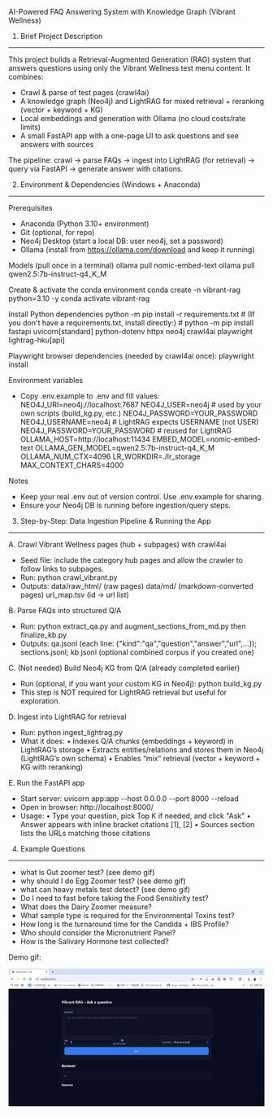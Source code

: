 AI-Powered FAQ Answering System with Knowledge Graph (Vibrant Wellness)


1) Brief Project Description
----------------------------
This project builds a Retrieval-Augmented Generation (RAG) system that answers questions using only the
Vibrant Wellness test menu content. It combines:
- Crawl & parse of test pages (crawl4ai)
- A knowledge graph (Neo4j) and LightRAG for mixed retrieval + reranking (vector + keyword + KG)
- Local embeddings and generation with Ollama (no cloud costs/rate limits)
- A small FastAPI app with a one-page UI to ask questions and see answers with sources

The pipeline: crawl → parse FAQs → ingest into LightRAG (for retrieval) → query via FastAPI → generate answer with citations.


2) Environment & Dependencies (Windows + Anaconda)
--------------------------------------------------
Prerequisites
- Anaconda (Python 3.10+ environment)
- Git (optional, for repo)
- Neo4j Desktop (start a local DB: user neo4j, set a password)
- Ollama (install from https://ollama.com/download and keep it running)

Models (pull once in a terminal)
    ollama pull nomic-embed-text
    ollama pull qwen2.5:7b-instruct-q4_K_M

Create & activate the conda environment
    conda create -n vibrant-rag python=3.10 -y
    conda activate vibrant-rag

Install Python dependencies
    python -m pip install -r requirements.txt
    # (If you don't have a requirements.txt, install directly:)
    # python -m pip install fastapi uvicorn[standard] python-dotenv httpx neo4j crawl4ai playwright lightrag-hku[api]

Playwright browser dependencies (needed by crawl4ai once):
    playwright install

Environment variables
- Copy .env.example to .env and fill values:
    NEO4J_URI=neo4j://localhost:7687
    NEO4J_USER=neo4j                 # used by your own scripts (build_kg.py, etc.)
    NEO4J_PASSWORD=YOUR_PASSWORD
    NEO4J_USERNAME=neo4j             # LightRAG expects USERNAME (not USER)
    NEO4J_PASSWORD=YOUR_PASSWORD     # reused for LightRAG
    OLLAMA_HOST=http://localhost:11434
    EMBED_MODEL=nomic-embed-text
    OLLAMA_GEN_MODEL=qwen2.5:7b-instruct-q4_K_M
    OLLAMA_NUM_CTX=4096
    LR_WORKDIR=./lr_storage
    MAX_CONTEXT_CHARS=4000

Notes
- Keep your real .env out of version control. Use .env.example for sharing.
- Ensure your Neo4j DB is running before ingestion/query steps.


3) Step-by-Step: Data Ingestion Pipeline & Running the App
----------------------------------------------------------
A. Crawl Vibrant Wellness pages (hub + subpages) with crawl4ai
   - Seed file: include the category hub pages and allow the crawler to follow links to subpages.
   - Run:
        python crawl_vibrant.py
   - Outputs:
        data/raw_html/    (raw pages)
        data/md/          (markdown-converted pages)
        url_map.tsv       (id → url list)

B. Parse FAQs into structured Q/A
   - Run:
        python extract_qa.py and augment_sections_from_md.py then finalize_kb.py
   - Outputs:
        qa.jsonl          (each line: {"kind":"qa","question","answer","url",...});
        sections.jsonl;
        kb.jsonl          (optional combined corpus if you created one)

C. (Not needed) Build Neo4j KG from Q/A (already completed earlier)
   - Run (optional, if you want your custom KG in Neo4j):
        python build_kg.py
   - This step is NOT required for LightRAG retrieval but useful for exploration.

D. Ingest into LightRAG for retrieval
   - Run:
        python ingest_lightrag.py
   - What it does:
        • Indexes Q/A chunks (embeddings + keyword) in LightRAG’s storage
        • Extracts entities/relations and stores them in Neo4j (LightRAG’s own schema)
        • Enables “mix” retrieval (vector + keyword + KG with reranking)

E. Run the FastAPI app
   - Start server:
        uvicorn app:app --host 0.0.0.0 --port 8000 --reload
   - Open in browser:
        http://localhost:8000/
   - Usage:
        • Type your question, pick Top K if needed, and click "Ask"
        • Answer appears with inline bracket citations [1], [2]
        • Sources section lists the URLs matching those citations

4) Example Questions
------------------------------------------
- what is Gut zoomer test? (see demo gif)
- why should I do Egg Zoomer test? (see demo gif)
- what can heavy metals test detect? (see demo gif)
- Do I need to fast before taking the Food Sensitivity test?
- What does the Dairy Zoomer measure?
- What sample type is required for the Environmental Toxins test?
- How long is the turnaround time for the Candida + IBS Profile?
- Who should consider the Micronutrient Panel?
- How is the Salivary Hormone test collected?
     
Demo gif:

![demo](https://github.com/sjjgh/vibrant-rag/blob/main/demo.gif)

